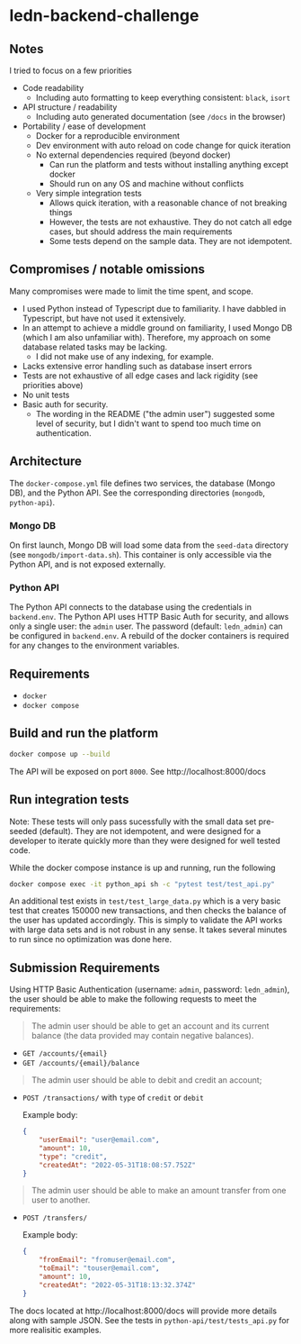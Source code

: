 # ledn-backend-challenge

## Notes

I tried to focus on a few priorities
- Code readability
    - Including auto formatting to keep everything consistent: `black`, `isort`
- API structure / readability
    - Including auto generated documentation (see `/docs` in the browser)
- Portability / ease of development
    - Docker for a reproducible environment
    - Dev environment with auto reload on code change for quick iteration
    - No external dependencies required (beyond docker)
        - Can run the platform and tests without installing anything except docker
        - Should run on any OS and machine without conflicts
    - Very simple integration tests
        - Allows quick iteration, with a reasonable chance of not breaking things
        - However, the tests are not exhaustive. They do not catch all edge cases, but should address the main requirements
        - Some tests depend on the sample data. They are not idempotent.
    
## Compromises / notable omissions

Many compromises were made to limit the time spent, and scope.

- I used Python instead of Typescript due to familiarity. I have dabbled in Typescript, but have not used it extensively.
- In an attempt to achieve a middle ground on familiarity, I used Mongo DB (which I am also unfamiliar with). Therefore, my approach on some database related tasks may be lacking.
    - I did not make use of any indexing, for example.
- Lacks extensive error handling such as database insert errors
- Tests are not exhaustive of all edge cases and lack rigidity (see priorities above)
- No unit tests
- Basic auth for security. 
    - The wording in the README ("the admin user") suggested some level of security, but I didn't want to spend too much time on authentication.

## Architecture

The `docker-compose.yml` file defines two services, the database (Mongo DB), and the Python API. See the corresponding directories (`mongodb`, `python-api`).

### Mongo DB
On first launch, Mongo DB will load some data from the `seed-data` directory (see `mongodb/import-data.sh`). This container is only accessible via the Python API, and is not exposed externally.

### Python API
The Python API connects to the database using the credentials in `backend.env`. The Python API uses HTTP Basic Auth for security, and allows only a single user: the `admin` user. The password (default: `ledn_admin`) can be configured in `backend.env`. A rebuild of the docker containers is required for any changes to the environment variables. 

## Requirements

- `docker`
- `docker compose`

## Build and run the platform

```bash
docker compose up --build
```

The API will be exposed on port `8000`. See http://localhost:8000/docs

## Run integration tests

Note: These tests will only pass sucessfully with the small data set pre-seeded (default). They are not idempotent, and were designed for a developer to iterate quickly more than they were designed for well tested code. 

While the docker compose instance is up and running, run the following

```bash
docker compose exec -it python_api sh -c "pytest test/test_api.py"
```

An additional test exists in `test/test_large_data.py` which is a very basic test that creates 150000 new transactions, and then checks the balance of the user has updated accordingly. This is simply to validate the API works with large data sets and is not robust in any sense. It takes several minutes to run since no optimization was done here.

## Submission Requirements

Using HTTP Basic Authentication (username: `admin`, password: `ledn_admin`), the user should be able to make the following requests to meet the requirements:

> The admin user should be able to get an account and its current balance (the data provided may contain negative balances).

* `GET /accounts/{email}`
* `GET /accounts/{email}/balance`

> The admin user should be able to debit and credit an account;

* `POST /transactions/` with `type` of `credit` or `debit`
    
    Example body: 
    ```json
    {
        "userEmail": "user@email.com",
        "amount": 10,
        "type": "credit",
        "createdAt": "2022-05-31T18:08:57.752Z"
    }
    ```

> The admin user should be able to make an amount transfer from one user to another.

* `POST /transfers/`

    Example body:
    ```json
    {
        "fromEmail": "fromuser@email.com",
        "toEmail": "touser@email.com",
        "amount": 10,
        "createdAt": "2022-05-31T18:13:32.374Z"
    }
    ```

The docs located at http://localhost:8000/docs will provide more details along with sample JSON. See the tests in `python-api/test/tests_api.py` for more realisitic examples.
